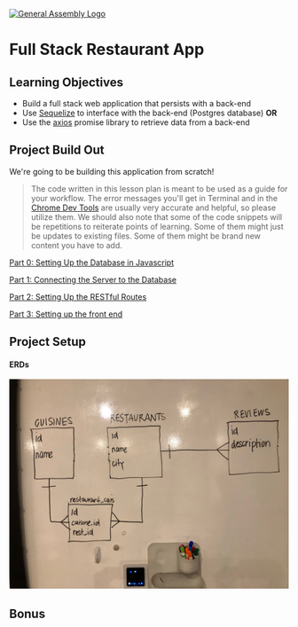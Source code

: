 [![General Assembly Logo](https://camo.githubusercontent.com/1a91b05b8f4d44b5bbfb83abac2b0996d8e26c92/687474703a2f2f692e696d6775722e636f6d2f6b6538555354712e706e67)](https://generalassemb.ly)

# Full Stack Restaurant App

## Learning Objectives

- Build a full stack web application that persists with a back-end
- Use [Sequelize](https://github.com/sequelize/sequelize) to interface with the back-end (Postgres database) **OR**
- Use the [axios](https://github.com/axios/axios) promise library to retrieve data from a back-end

## Project Build Out

We're going to be building this application from scratch!

> The code written in this lesson plan is meant to be used as a guide for your workflow. The error messages you'll get in Terminal and in the [Chrome Dev Tools]() are usually very accurate and helpful, so please utilize them. We should also note that some of the code snippets will be repetitions to reiterate points of learning. Some of them might just be updates to existing files. Some of them might be brand new content you have to add.

[Part 0: Setting Up the Database in Javascript](sprints/sprint0.md) 

[Part 1: Connecting the Server to the Database](sprints/sprint1.md)

[Part 2: Setting Up the RESTful Routes](sprints/sprint2.md)

[Part 3: Setting up the front end](sprints/sprint3.md)

## Project Setup

#### ERDs

![Restaurant App ERDs](images/restaurants_app_erd.JPG)

## Bonus

